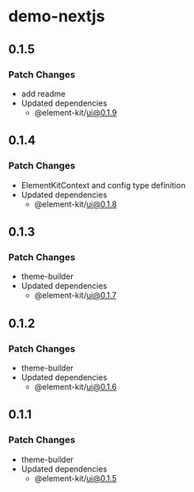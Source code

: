 # demo-nextjs

## 0.1.5

### Patch Changes

- add readme
- Updated dependencies
  - @element-kit/ui@0.1.9

## 0.1.4

### Patch Changes

- ElementKitContext and config type definition
- Updated dependencies
  - @element-kit/ui@0.1.8

## 0.1.3

### Patch Changes

- theme-builder
- Updated dependencies
  - @element-kit/ui@0.1.7

## 0.1.2

### Patch Changes

- theme-builder
- Updated dependencies
  - @element-kit/ui@0.1.6

## 0.1.1

### Patch Changes

- theme-builder
- Updated dependencies
  - @element-kit/ui@0.1.5
